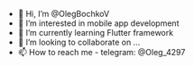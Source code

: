 - 👋 Hi, I’m @OlegBochkoV
- 👀 I’m interested in mobile app development
- 🌱 I’m currently learning Flutter framework
- 💞️ I’m looking to collaborate on ...
- 📫 How to reach me - telegram: @Oleg_4297

<!---
OlegBochkoV/OlegBochkoV is a ✨ special ✨ repository because its `README.md` (this file) appears on your GitHub profile.
You can click the Preview link to take a look at your changes.
--->

